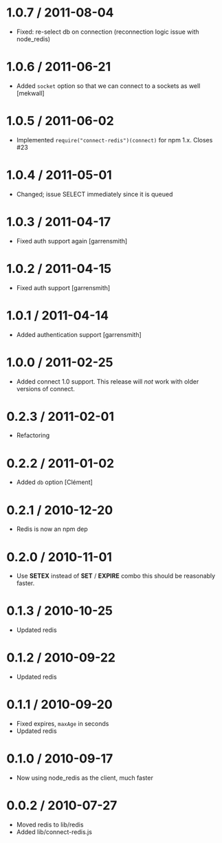 
1.0.7 / 2011-08-04 
==================

  * Fixed: re-select db on connection (reconnection logic issue with node_redis)

1.0.6 / 2011-06-21 
==================

  * Added `socket` option so that we can connect to a sockets as well [mekwall]

1.0.5 / 2011-06-02 
==================

  * Implemented `require("connect-redis")(connect)` for npm 1.x. Closes #23

1.0.4 / 2011-05-01 
==================

  * Changed; issue SELECT immediately since it is queued

1.0.3 / 2011-04-17 
==================

  * Fixed auth support again [garrensmith]

1.0.2 / 2011-04-15 
==================

  * Fixed auth support [garrensmith]

1.0.1 / 2011-04-14 
==================

  * Added authentication support [garrensmith]

1.0.0 / 2011-02-25 
==================

  * Added connect 1.0 support.
    This release will _not_ work with older versions of connect.

0.2.3 / 2011-02-01 
==================

  * Refactoring

0.2.2 / 2011-01-02 
==================

  * Added `db` option [Clément]

0.2.1 / 2010-12-20 
==================

  * Redis is now an npm dep

0.2.0 / 2010-11-01 
==================

  * Use __SETEX__ instead of __SET__ / __EXPIRE__ combo
    this should be reasonably faster.

0.1.3 / 2010-10-25 
==================

  * Updated redis

0.1.2 / 2010-09-22 
==================

  * Updated redis

0.1.1 / 2010-09-20 
==================

  * Fixed expires, `maxAge` in seconds
  * Updated redis

0.1.0 / 2010-09-17 
==================

  * Now using node_redis as the client, much faster

0.0.2 / 2010-07-27
==================

  * Moved redis to lib/redis
  * Added lib/connect-redis.js

